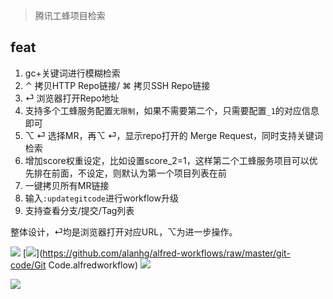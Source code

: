 > 腾讯工蜂项目检索

## feat

1. gc+关键词进行模糊检索
2. ⌃ 拷贝HTTP Repo链接/ ⌘ 拷贝SSH Repo链接
3. ⏎ 浏览器打开Repo地址
4. 支持多个工蜂服务配置`无限制`，如果不需要第二个，只需要配置`_1`的对应信息即可
5. ⌥ ⏎ 选择MR，再⌥ ⏎，显示repo打开的 Merge Request，同时支持关键词检索
6. 增加score权重设定，比如设置score_2=1，这样第二个工蜂服务项目可以优先排在前面，不设定，则默认为第一个项目列表在前
7. 一键拷贝所有MR链接
8. 输入`:updategitcode`进行workflow升级
9. 支持查看分支/提交/Tag列表

整体设计，⏎均是浏览器打开对应URL，⌥为进一步操作。



![](https://img.shields.io/badge/version-v1.14-green?style=for-the-badge)
[![](https://img.shields.io/badge/download-click-blue?style=for-the-badge)](https://github.com/alanhg/alfred-workflows/raw/master/git-code/Git Code.alfredworkflow)
[![](https://img.shields.io/badge/plist-link-important?style=for-the-badge)](https://raw.githubusercontent.com/alanhg/alfred-workflows/master/git-code/src/info.plist)



<!-- more -->
![](./screenshot.gif)

